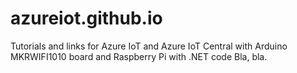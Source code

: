 # azureiot.github.io
Tutorials and links for Azure IoT and Azure IoT Central with Arduino MKRWIFI1010 board and Raspberry Pi with .NET code
Bla, bla. 
